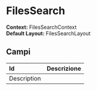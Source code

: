 # FilesSearch

  
 **Context:** FilesSearchContext   
 **Default Layout:** FilesSearchLayout

## Campi

| Id | Descrizione |
| :--- | :--- |
| Description |  |


